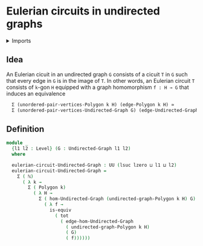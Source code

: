 #  Eulerian circuits in undirected graphs

<details><summary>Imports</summary>
```agda
module graph-theory.eulerian-circuits-undirected-graphs where
open import elementary-number-theory.natural-numbers
open import foundation.dependent-pair-types
open import foundation.equivalences
open import foundation.functoriality-dependent-pair-types
open import foundation.universe-levels
open import graph-theory.morphisms-undirected-graphs
open import graph-theory.polygons
open import graph-theory.undirected-graphs
```
</details>

## Idea

An Eulerian cicuit in an undirected graph `G` consists of a cicuit `T` in `G` such that every edge in `G` is in the image of `T`. In other words, an Eulerian circuit `T` consists of `k`-gon `H` equipped with a graph homomorphism `f : H → G` that induces an equivalence

```md
  Σ (unordered-pair-vertices-Polygon k H) (edge-Polygon k H) ≃
  Σ (unordered-pair-vertices-Undirected-Graph G) (edge-Undirected-Graph G)
```

## Definition

```agda
module _
  {l1 l2 : Level} (G : Undirected-Graph l1 l2)
  where

  eulerian-circuit-Undirected-Graph : UU (lsuc lzero ⊔ l1 ⊔ l2)
  eulerian-circuit-Undirected-Graph =
    Σ ( ℕ)
      ( λ k →
        Σ ( Polygon k)
          ( λ H →
            Σ ( hom-Undirected-Graph (undirected-graph-Polygon k H) G)
              ( λ f →
                is-equiv
                  ( tot
                    ( edge-hom-Undirected-Graph
                      ( undirected-graph-Polygon k H)
                      ( G)
                      ( f))))))
```

